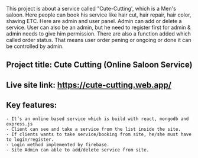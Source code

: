 This project is about a service called "Cute-Cutting', which is a Men's saloon. Here people can book his service like hair cut, hair repair, hair color, shaving ETC. Here are admin and user panel. Admin can add or delete a service. User can also be an admin, but he need to register first for admin & admin needs to give him permission. There are also a function added which called order status. That means user order pening or ongoing or done it can be controlled by admin.

## Project title: Cute Cutting (Online Saloon Service)
## Live site link: https://cute-cutting.web.app/
## Key features:
	- It’s an online based service which is build with react, mongodb and express.js
	- Client can see and take a service from the list inside the site.
	- If clients wants to take service/booking from site, he/she must have to login/register.
	- Login method implemented by firebase.
	- Site Admin can able to add/delete service from site.
				
				
				

  


